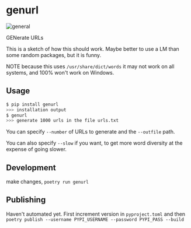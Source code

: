 # genurl

![general](https://media.giphy.com/media/JmgKSCrKZ228fIJoqt/giphy.gif)

GENerate URLs

This is a sketch of how this should work. Maybe better to use a LM than some random packages, but it is funny.

NOTE because this uses `/usr/share/dict/words` it may not work on all systems, and 100% won't work on Windows.

## Usage

```sh
$ pip install genurl
>>> installation output
$ genurl
>>> generate 1000 urls in the file urls.txt
```

You can specify `--number` of URLs to generate and the `--outfile` path.

You can also specify `--slow` if you want, to get more word diversity at the expense of going slower.

## Development

make changes, `poetry run genurl`

## Publishing

Haven't automated yet. First increment version in `pyproject.toml` and then `poetry publish --username PYPI_USERNAME --password PYPI_PASS --build`
